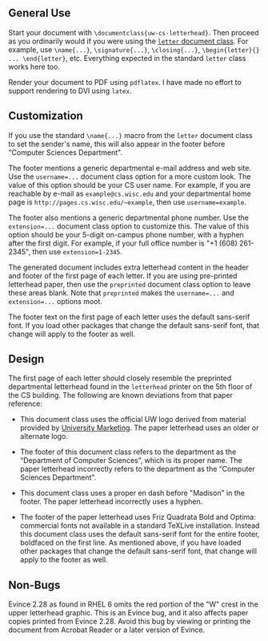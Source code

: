 General Use
-----------

Start your document with `\documentclass{uw-cs-letterhead}`.  Then
proceed as you ordinarily would if you were using the
[`letter` document class](http://www.texdoc.net/pkg/letter).
For example, use `\name{...}`, `\signature{...}`, `\closing{...}`,
`\begin{letter}{} ... \end{letter}`, etc.  Everything expected in the
standard `letter` class works here too.

Render your document to PDF using `pdflatex`.  I have made no effort
to support rendering to DVI using `latex`.


Customization
-------------

If you use the standard `\name{...}` macro from the `letter` document
class to set the sender's name, this will also appear in the footer
before "Computer Sciences Department".

The footer mentions a generic departmental e-mail address and web
site.  Use the `username=...` document class option for a more custom
look.  The value of this option should be your CS user name.  For
example, if you are reachable by e-mail as `example@cs.wisc.edu` and
your departmental home page is `http://pages.cs.wisc.edu/~example`,
then use `username=example`.

The footer also mentions a generic departmental phone number.  Use the
`extension=...` document class option to customize this.  The value of
this option should be your 5-digit on-campus phone number, with a
hyphen after the first digit.  For example, if your full office number
is "+1 (608) 261-2345", then use `extension=1-2345`.

The generated document includes extra letterhead content in the header
and footer of the first page of each letter.  If you are using
pre-printed letterhead paper, then use the `preprinted` document class
option to leave these areas blank.  Note that `preprinted` makes the
`username=...` and `extension=...` options moot.

The footer text on the first page of each letter uses the default
sans-serif font.  If you load other packages that change the default
sans-serif font, that change will apply to the footer as well.


Design
------

The first page of each letter should closely resemble the preprinted
departmental letterhead found in the `letterhead` printer on the 5th
floor of the CS building.  The following are known deviations from
that paper reference:

* This document class uses the official UW logo derived from material
  provided by
  [University Marketing](http://umark.wisc.edu/brand/print/).  The
  paper letterhead uses an older or alternate logo.

* The footer of this document class refers to the department as the
  “Department of Computer Sciences”, which is its proper name.  The
  paper letterhead incorrectly refers to the department as the
  “Computer Sciences Department”.

* This document class uses a proper en dash before "Madison" in the
  footer.  The paper letterhead incorrectly uses a hyphen.

* The footer of the paper letterhead uses Friz Quadrata Bold and
  Optima: commercial fonts not available in a standard TeXLive
  installation.  Instead this document class uses the default
  sans-serif font for the entire footer, boldfaced on the first line.
  As mentioned above, if you have loaded other packages that change
  the default sans-serif font, that change will apply to the footer as
  well.


Non-Bugs
--------

Evince 2.28 as found in RHEL 6 omits the red portion of the "W" crest
in the upper letterhead graphic.  This is an Evince bug, and it also
affects paper copies printed from Evince 2.28.  Avoid this bug by
viewing or printing the document from Acrobat Reader or a later
version of Evince.
